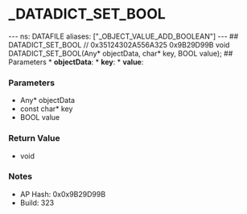 # _DATADICT_SET_BOOL

--- ns: DATAFILE aliases: ["_OBJECT_VALUE_ADD_BOOLEAN"] --- ## DATADICT_SET_BOOL  // 0x35124302A556A325 0x9B29D99B void DATADICT_SET_BOOL(Any* objectData, char* key, BOOL value);   ## Parameters * **objectData**: * **key**: * **value**:

### Parameters
* Any* objectData
* const char* key
* BOOL value

### Return Value
* void

### Notes
* AP Hash: 0x0x9B29D99B
* Build: 323

